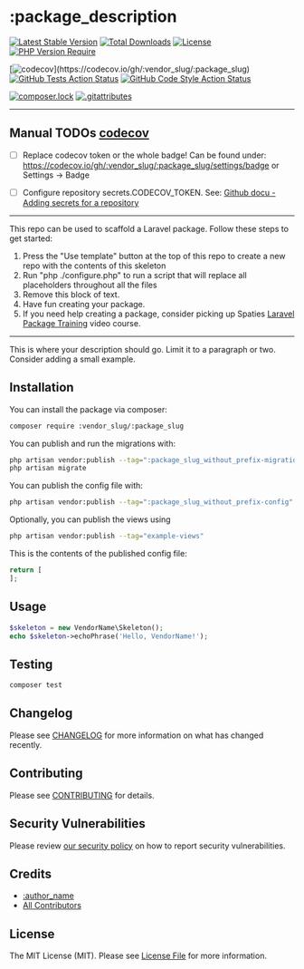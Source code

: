 # :package_description

[![Latest Stable Version](http://poser.pugx.org/:vendor_slug/:package_slug/v)](https://packagist.org/packages/:vendor_slug/:package_slug)
[![Total Downloads](http://poser.pugx.org/:vendor_slug/:package_slug/downloads)](https://packagist.org/packages/:vendor_slug/:package_slug)
[![License](http://poser.pugx.org/:vendor_slug/:package_slug/license)](https://packagist.org/packages/:vendor_slug/:package_slug)
[![PHP Version Require](http://poser.pugx.org/:vendor_slug/:package_slug/require/php)](https://packagist.org/packages/:vendor_slug/:package_slug)

[![codecov](https://codecov.io/gh/:vendor_slug/:package_slug/branch/main/graph/badge.svg?token=???)](https://codecov.io/gh/:vendor_slug/:package_slug)
[![GitHub Tests Action Status](https://img.shields.io/github/workflow/status/:vendor_slug/:package_slug/run-tests?label=tests)](https://github.com/:vendor_slug/:package_slug/actions?query=workflow%3Arun-tests+branch%3Amain)
[![GitHub Code Style Action Status](https://img.shields.io/github/workflow/status/:vendor_slug/:package_slug/Check%20&%20fix%20styling?label=code%20style)](https://github.com/:vendor_slug/:package_slug/actions?query=workflow%3A"Check+%26+fix+styling"+branch%3Amain)

[![composer.lock](http://poser.pugx.org/:vendor_slug/:package_slug/composerlock)](https://packagist.org/packages/:vendor_slug/:package_slug)
[![.gitattributes](http://poser.pugx.org/:vendor_slug/:package_slug/gitattributes)](https://packagist.org/packages/:vendor_slug/:package_slug)

---
## Manual TODOs [codecov](https://codecov.io/)

- [ ] Replace codecov token or the whole badge! Can be found under:
https://codecov.io/gh/:vendor_slug/:package_slug/settings/badge
or Settings -> Badge

- [ ] Configure repository secrets.CODECOV_TOKEN. See: [Github docu - Adding secrets for a repository](https://docs.github.com/en/codespaces/managing-codespaces-for-your-organization/managing-encrypted-secrets-for-your-repository-and-organization-for-codespaces#adding-secrets-for-a-repository)

---

This repo can be used to scaffold a Laravel package. Follow these steps to get started:

1. Press the "Use template" button at the top of this repo to create a new repo with the contents of this skeleton
2. Run "php ./configure.php" to run a script that will replace all placeholders throughout all the files
3. Remove this block of text.
4. Have fun creating your package.
5. If you need help creating a package, consider picking up Spaties <a href="https://laravelpackage.training">Laravel Package Training</a> video course.
---

This is where your description should go. Limit it to a paragraph or two. Consider adding a small example.


## Installation

You can install the package via composer:

```bash
composer require :vendor_slug/:package_slug
```

You can publish and run the migrations with:

```bash
php artisan vendor:publish --tag=":package_slug_without_prefix-migrations"
php artisan migrate
```

You can publish the config file with:
```bash
php artisan vendor:publish --tag=":package_slug_without_prefix-config"
```

Optionally, you can publish the views using

```bash
php artisan vendor:publish --tag="example-views"
```

This is the contents of the published config file:

```php
return [
];
```

## Usage

```php
$skeleton = new VendorName\Skeleton();
echo $skeleton->echoPhrase('Hello, VendorName!');
```

## Testing

```bash
composer test
```

## Changelog

Please see [CHANGELOG](CHANGELOG.md) for more information on what has changed recently.

## Contributing

Please see [CONTRIBUTING](.github/CONTRIBUTING.md) for details.

## Security Vulnerabilities

Please review [our security policy](../../security/policy) on how to report security vulnerabilities.

## Credits

- [:author_name](https://github.com/:author_username)
- [All Contributors](../../contributors)

## License

The MIT License (MIT). Please see [License File](LICENSE.md) for more information.
